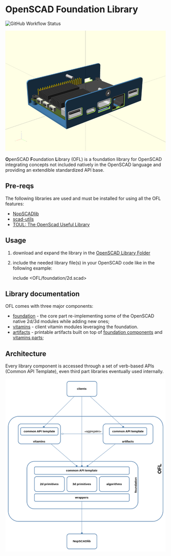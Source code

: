 # OpenSCAD Foundation Library

![GitHub Workflow Status](https://img.shields.io/github/actions/workflow/status/ggabbiani/OFL/tests.yml?label=tests&style=square)

![Cover](pics/800x600/cover.png)

**O**penSCAD **F**oundation **L**ibrary (OFL) is a foundation library for OpenSCAD integrating concepts not included natively in the OpenSCAD language and providing an extendible standardized API base.

## Pre-reqs

The following libraries are used and must be installed for using all the OFL features:

* [NopSCADlib](https://github.com/nophead/NopSCADlib)
* [scad-utils](https://github.com/openscad/scad-utils)
* [TOUL: The OpenScad Useful Library](https://www.thingiverse.com/thing:1237203)

## Usage

1. download and expand the library in the [OpenSCAD Library Folder](https://en.wikibooks.org/wiki/OpenSCAD_User_Manual/Libraries#Library_Locations)
2. include the needed library file(s) in your OpenSCAD code like in the following example:

    include \<OFL/foundation/2d.scad\>

## Library documentation

OFL comes with three major components:

* [foundation](lib/OFL/foundation/README.md) - the core part re-implementing some of the OpenSCAD native 2d/3d modules while adding new ones;
* [vitamins](lib/OFL/vitamins/README.md) - client vitamin modules leveraging the foundation.
* [artifacts](lib/OFL/artifacts/README.md) - printable artifacts built on top of [foundation components](foundation/README.md) and [vitamins parts](vitamins/README.md);

## Architecture

Every library component is accessed through a set of verb-based APIs (Common API Template), even third part libraries eventually used internally.

![OFL architecture](pics/architecture.png)
